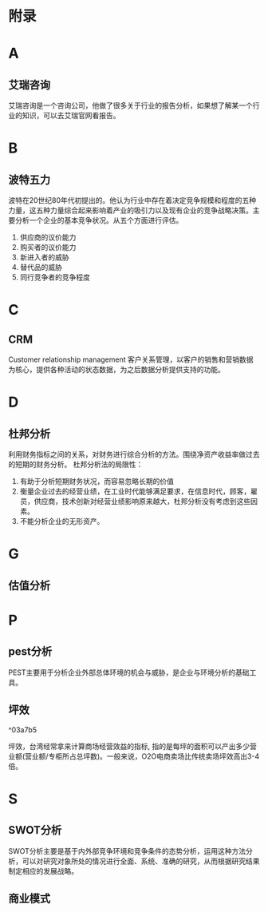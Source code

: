# 附录
# A
## 艾瑞咨询
艾瑞咨询是一个咨询公司，他做了很多关于行业的报告分析，如果想了解某一个行业的知识，可以去艾瑞官网看报告。
# B
## 波特五力
波特在20世纪80年代初提出的。他认为行业中存在着决定竞争规模和程度的五种力量，这五种力量综合起来影响着产业的吸引力以及现有企业的竞争战略决策。主要分析一个企业的基本竞争状况。从五个方面进行评估。
1. 供应商的议价能力
2. 购买者的议价能力
3. 新进入者的威胁
4. 替代品的威胁
5. 同行竞争者的竞争程度
# C
## CRM
Customer relationship management 客户关系管理，以客户的销售和营销数据为核心，提供各种活动的状态数据，为之后数据分析提供支持的功能。


# D
## 杜邦分析
利用财务指标之间的关系，对财务进行综合分析的方法。围绕净资产收益率做过去的短期的财务分析。
杜邦分析法的局限性：
1. 有助于分析短期财务状况，而容易忽略长期的价值
2. 衡量企业过去的经营业绩，在工业时代能够满足要求，在信息时代，顾客，雇员，供应商，技术创新对经营业绩影响原来越大，杜邦分析没有考虑到这些因素。
3. 不能分析企业的无形资产。

# G
## 估值分析

# P
## pest分析
PEST主要用于分析企业外部总体环境的机会与威胁，是企业与环境分析的基础工具。
## 坪效

^03a7b5

坪效，台湾经常拿来计算商场经营效益的指标, 指的是每坪的面积可以产出多少营业额(营业额/专柜所占总坪数)。一般来说，O2O电商卖场比传统卖场坪效高出3-4倍。

# S
## SWOT分析
SWOT分析主要是基于内外部竞争环境和竞争条件的态势分析，运用这种方法分析，可以对研究对象所处的情况进行全面、系统、准确的研究，从而根据研究结果制定相应的发展战略。
## 商业模式

